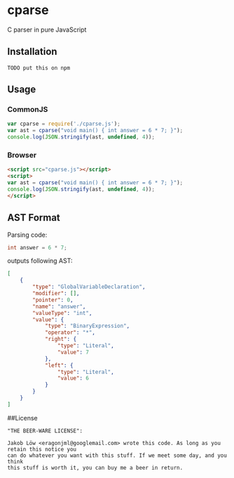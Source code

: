 # cparse
C parser in pure JavaScript

## Installation

`TODO put this on npm`

## Usage

### CommonJS
```javascript
var cparse = require('./cparse.js');
var ast = cparse("void main() { int answer = 6 * 7; }");
console.log(JSON.stringify(ast, undefined, 4));
```

### Browser
```html
<script src="cparse.js"></script>
<script>
var ast = cparse("void main() { int answer = 6 * 7; }");
console.log(JSON.stringify(ast, undefined, 4));
</script>
```

## AST Format
Parsing code:
```C
int answer = 6 * 7;
```

outputs following AST:
```JSON
[
    {
        "type": "GlobalVariableDeclaration",
        "modifier": [],
        "pointer": 0,
        "name": "answer",
        "valueType": "int",
        "value": {
            "type": "BinaryExpression",
            "operator": "*",
            "right": {
                "type": "Literal",
                "value": 7
            },
            "left": {
                "type": "Literal",
                "value": 6
            }
        }
    }
]
```

##License
```
"THE BEER-WARE LICENSE":

Jakob Löw <eragonjml@googlemail.com> wrote this code. As long as you retain this notice you
can do whatever you want with this stuff. If we meet some day, and you think
this stuff is worth it, you can buy me a beer in return.
```
